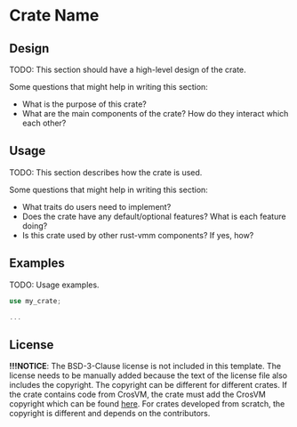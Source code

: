 # Crate Name

## Design

TODO: This section should have a high-level design of the crate.

Some questions that might help in writing this section:
- What is the purpose of this crate?
- What are the main components of the crate? How do they interact which each
  other?

## Usage

TODO: This section describes how the crate is used.

Some questions that might help in writing this section:
- What traits do users need to implement?
- Does the crate have any default/optional features? What is each feature
  doing?
- Is this crate used by other rust-vmm components? If yes, how?

## Examples

TODO: Usage examples.

```rust
use my_crate;

...
```

## License

**!!!NOTICE**: The BSD-3-Clause license is not included in this template.
The license needs to be manually added because the text of the license file
also includes the copyright. The copyright can be different for different
crates. If the crate contains code from CrosVM, the crate must add the
CrosVM copyright which can be found
[here](https://chromium.googlesource.com/chromiumos/platform/crosvm/+/master/LICENSE).
For crates developed from scratch, the copyright is different and depends on
the contributors.
